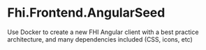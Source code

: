 # Fhi.Frontend.AngularSeed
Use Docker to create a new FHI Angular client with a best practice architecture, and many dependencies included (CSS, icons, etc)
